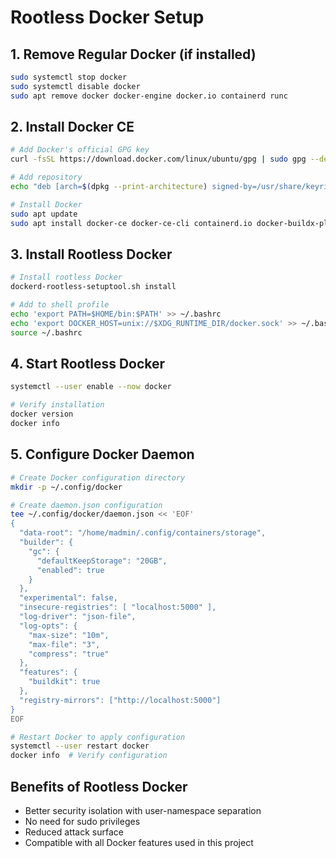 # Rootless Docker Setup

## 1. Remove Regular Docker (if installed)

```bash
sudo systemctl stop docker
sudo systemctl disable docker
sudo apt remove docker docker-engine docker.io containerd runc
```

## 2. Install Docker CE

```bash
# Add Docker's official GPG key
curl -fsSL https://download.docker.com/linux/ubuntu/gpg | sudo gpg --dearmor -o /usr/share/keyrings/docker-archive-keyring.gpg

# Add repository
echo "deb [arch=$(dpkg --print-architecture) signed-by=/usr/share/keyrings/docker-archive-keyring.gpg] https://download.docker.com/linux/ubuntu $(lsb_release -cs) stable" | sudo tee /etc/apt/sources.list.d/docker.list > /dev/null

# Install Docker
sudo apt update
sudo apt install docker-ce docker-ce-cli containerd.io docker-buildx-plugin docker-compose-plugin
```

## 3. Install Rootless Docker

```bash
# Install rootless Docker
dockerd-rootless-setuptool.sh install

# Add to shell profile
echo 'export PATH=$HOME/bin:$PATH' >> ~/.bashrc
echo 'export DOCKER_HOST=unix://$XDG_RUNTIME_DIR/docker.sock' >> ~/.bashrc
source ~/.bashrc
```

## 4. Start Rootless Docker

```bash
systemctl --user enable --now docker

# Verify installation
docker version
docker info
```

## 5. Configure Docker Daemon

```bash
# Create Docker configuration directory
mkdir -p ~/.config/docker

# Create daemon.json configuration
tee ~/.config/docker/daemon.json << 'EOF'
{
  "data-root": "/home/madmin/.config/containers/storage",
  "builder": {
    "gc": {
      "defaultKeepStorage": "20GB",
      "enabled": true
    }
  },
  "experimental": false,
  "insecure-registries": [ "localhost:5000" ],
  "log-driver": "json-file",
  "log-opts": {
    "max-size": "10m",
    "max-file": "3",
    "compress": "true"
  },
  "features": {
    "buildkit": true
  },
  "registry-mirrors": ["http://localhost:5000"]
}
EOF

# Restart Docker to apply configuration
systemctl --user restart docker
docker info  # Verify configuration
```

## Benefits of Rootless Docker

- Better security isolation with user-namespace separation
- No need for sudo privileges
- Reduced attack surface
- Compatible with all Docker features used in this project
